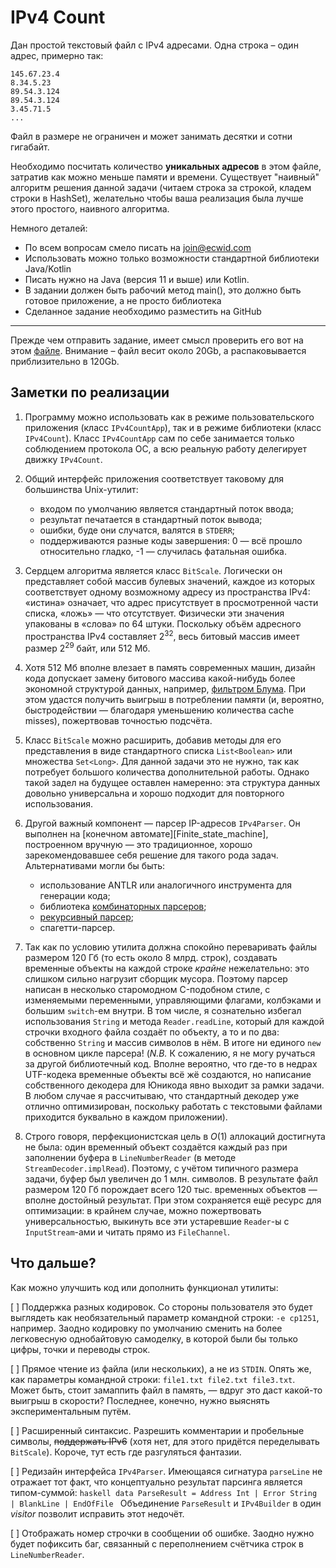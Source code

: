 IPv4 Count
==========

Дан простой текстовый файл с IPv4 адресами. Одна строка – один адрес, примерно так:

```
145.67.23.4
8.34.5.23
89.54.3.124
89.54.3.124
3.45.71.5
...
```

Файл в размере не ограничен и может занимать десятки и сотни гигабайт.

Необходимо посчитать количество __уникальных адресов__ в этом файле, затратив как можно меньше памяти и времени.
Существует "наивный" алгоритм решения данной задачи (читаем строка за строкой, кладем строки в HashSet), желательно
чтобы ваша реализация была лучше этого простого, наивного алгоритма.

Немного деталей:
- По всем вопросам смело писать на join@ecwid.com
- Использовать можно только возможности стандартной библиотеки Java/Kotlin
- Писать нужно на Java (версия 11 и выше) или Kotlin.
- В задании должен быть рабочий метод main(), это должно быть готовое приложение, а не просто библиотека
- Сделанное задание необходимо разместить на GitHub

---
Прежде чем отправить задание, имеет смысл проверить его вот на этом [файле](https://ecwid-vgv-storage.s3.eu-central-1.amazonaws.com/ip_addresses.zip).
Внимание – файл весит около 20Gb, а распаковывается приблизительно в 120Gb.


Заметки по реализации
---------------------

1. Программу можно использовать как в режиме пользовательского приложения (класс `IPv4CountApp`), так и в режиме
   библиотеки (класс `IPv4Count`). Класс `IPv4CountApp` сам по себе занимается только соблюдением протокола ОС,
   а всю реальную работу делегирует движку `IPv4Count`.
   
2. Общий интерфейс приложения соответствует таковому для большинства Unix-утилит:
     - входом по умолчанию является стандартный поток ввода;
     - результат печатается в стандартный поток вывода;
     - ошибки, буде они случатся, валятся в `STDERR`;
     - поддерживаются разные коды завершения: 0 — всё прошло относительно гладко, -1 — случилась фатальная ошибка.

3. Сердцем алгоритма является класс `BitScale`. Логически он представляет собой массив булевых значений, каждое из
   которых соответствует одному возможному адресу из пространства IPv4: «истина» означает, что адрес присутствует
   в просмотренной части списка, «ложь» — что отсутствует. Физически эти значения упакованы в «слова» по 64 штуки.
   Поскольку объём адресного пространства IPv4 составляет 2<sup>32</sup>, весь битовый массив имеет размер
   2<sup>29</sup> байт, или 512 Мб.
   
4. Хотя 512 Мб вполне влезает в память современных машин, дизайн кода допускает замену битового массива какой-нибудь
   более экономной структурой данных, например, [фильтром Блума][Bloom_filter]. При этом удастся получить выигрыш
   в потреблении памяти (и, вероятно, быстродействии — благодаря уменьшению количества cache misses), пожертвовав
   точностью подсчёта.

5. Класс `BitScale` можно расширить, добавив методы для его представления в виде стандартного списка `List<Boolean>`
   или множества `Set<Long>`. Для данной задачи это не нужно, так как потребует большого количества дополнительной
   работы. Однако такой задел на будущее оставлен намеренно: эта структура данных довольно универсальна и хорошо
   подходит для повторного использования.

6. Другой важный компонент — парсер IP-адресов `IPv4Parser`. Он выполнен на [конечном автомате][Finite_state_machine],
   построенном вручную — это традиционное, хорошо зарекомендовавшее себя решение для такого рода задач. Альтернативами
   могли бы быть:
     - использование ANTLR или аналогичного инструмента для генерации кода;
     - библиотека [комбинаторных парсеров][Parser_combinator];
     - [рекурсивный парсер][Recursive_descent_parser];
     - спагетти-парсер.
     
7. Так как по условию утилита должна спокойно переваривать файлы размером 120 Гб (то есть около 8 млрд. строк),
   создавать временные объекты на каждой строке *крайне* нежелательно: это слишком сильно нагрузит сборщик мусора.
   Поэтому парсер написан в несколько старомодном C-подобном стиле, с изменяемыми переменными, управляющими флагами,
   колбэками и большим `switch`-ем внутри. В том числе, я сознательно избегал использования `String` и метода
   `Reader.readLine`, который для каждой строчки входного файла создаёт по объекту, а то и по два: собственно `String`
   и массив символов в нём. В итоге ни единого `new` в основном цикле парсера! (*N.B.* К сожалению, я не могу ручаться
   за другой библиотечный код. Вполне вероятно, что где-то в недрах UTF-кодека временные объекты всё жё создаются, но
   написание собственного декодера для Юникода явно выходит за рамки задачи. В любом случае я рассчитываю, что
   стандартный декодер уже отлично оптимизирован, поскольку работать с текстовыми файлами приходится буквально
   в каждом приложении).
   
8. Строго говоря, перфекционистская цель в $O(1)$ аллокаций достигнута не была: один временный объект создаётся каждый
   раз при заполнении буфера в `LineNumberReader` (в методе `StreamDecoder.implRead`). Поэтому, с учётом типичного
   размера задачи, буфер был увеличен до 1 млн. символов. В результате файл размером 120 Гб порождает всего 120 тыс.
   временных объектов — вполне достойный результат. При этом сохраняется ещё ресурс для оптимизации: в крайнем случае,
   можно пожертвовать универсальностью, выкинуть все эти устаревшие `Reader`-ы с `InputStream`-ами и читать прямо из
   `FileChannel`.
   

Что дальше?
-----------

Как можно улучшить код или дополнить функционал утилиты:

[ ] Поддержка разных кодировок. Со стороны пользователя это будет выглядеть как необязательный параметр командной
    строки: `-e cp1251`, например. Заодно кодировку по умолчанию сменить на более легковесную однобайтовую самоделку,
    в которой были бы только цифры, точки и переводы строк.
   
[ ] Прямое чтение из файла (или нескольких), а не из `STDIN`. Опять же, как параметры командной строки: `file1.txt
    file2.txt file3.txt`. Может быть, стоит замаппить файл в память, — вдруг это даст какой-то выигрыш в скорости?
    Последнее, конечно, нужно выяснять экспериментальным путём.

[ ] Расширенный синтаксис. Разрешить комментарии и пробельные символы, ~~поддержать IPv6~~ (хотя нет, для этого
    придётся переделывать `BitScale`). Короче, тут есть где разгуляться фантазии.

[ ] Редизайн интерфейса `IPv4Parser`. Имеющаяся сигнатура `parseLine` не отражает тот факт, что концептуально
    результат парсинга является типом-суммой:
    ```haskell
    data ParseResult = Address Int | Error String | BlankLine | EndOfFile
    ```
    Объединение `ParseResult` и `IPv4Builder` в один *visitor* позволит исправить этот недочёт.

[ ] Отображать номер строчки в сообщении об ошибке. Заодно нужно будет пофиксить баг, связанный с переполнением
    счётчика строк в `LineNumberReader`.


[Bloom_filter]: https://en.wikipedia.org/wiki/Bloom_filter
[Finite-state_machine]: https://en.wikipedia.org/wiki/Finite-state_machine
[Parser_combinator]: https://en.wikipedia.org/wiki/Parser_combinator
[Recursive_descent_parser]: https://en.wikipedia.org/wiki/Recursive_descent_parser